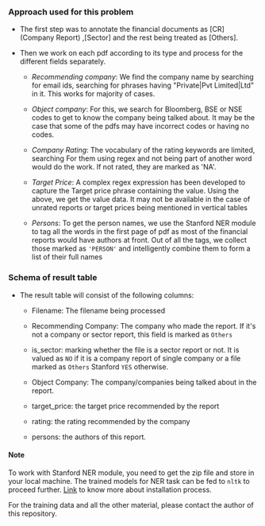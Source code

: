 
### Approach used for this problem

- The first step was to annotate the financial documents as [CR]\(Company Report\)
  ,[Sector] and the rest being treated as [Others].
- Then we work on each pdf according to its type and process for the different fields
  separately.

  - *Recommending company*: We find the company name by searching for email ids, searching for
    phrases having "Private|Pvt Limited|Ltd" in it. This works for majority of cases.

  - *Object company*: For this, we search for Bloomberg, BSE or NSE codes to get
    to know the company being talked about. It may be the case that some of the
    pdfs may have incorrect codes or having no codes.

  - *Company Rating*: The vocabulary of the rating keywords are limited, searching For
    them using regex and not being part of another word would do the work. If not rated,
    they are marked as 'NA'.

  - *Target Price*: A complex regex expression has been developed to capture the Target
    price phrase containing the value. Using the above, we get the value data.
    It may not be available in the case of unrated reports or target prices being
    mentioned in vertical tables

  - *Persons*: To get the person names, we use the Stanford NER module to tag all the words
    in the first page of pdf as most of the financial reports would have authors at
    front. Out of all the tags, we collect those marked as `'PERSON'` and intelligently
    combine them to form a list of their full names


### Schema of result table
- The result table will consist of the following columns:
    - Filename: The filename being processed
    - Recommending Company: The company who made the report. If it's not a company
      or sector report, this field is marked as `Others`

    - is_sector: marking whether the file is a sector report or not. It is valued as
      `NO` if it is a company report of single company or a file marked as `Others` Stanford
      `YES` otherwise.

    - Object Company: The company/companies being talked about in the report.
    - target_price: the target price recommended by the report
    - rating: the rating recommended by the company
    - persons: the authors of this report.

#### Note
To work with Stanford NER module, you need to get the zip file and store in your local machine. The trained models for NER task can be fed to `nltk` to proceed further.
[Link](https://nlp.stanford.edu/software/CRF-NER.html#Download) to know more about installation process.

For the training data and all the other material, please contact the author of this repository.